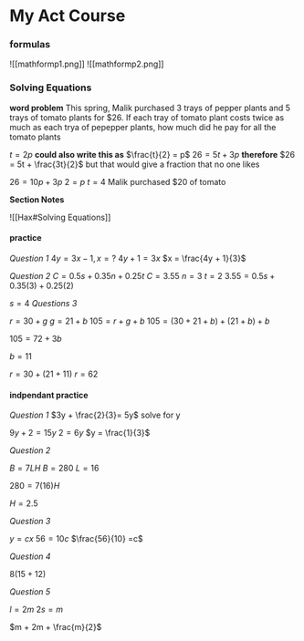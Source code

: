 
# My Act Course
### formulas
![[mathformp1.png]]
![[mathformp2.png]]

### Solving Equations
__word problem__
This spring, Malik purchased 3 trays of pepper plants and 5 trays of tomato plants for $26. If each tray of tomato plant costs twice as much as each trya of pepepper plants, how much did he pay for all the tomato plants

$t =2p$ __could also write this as__ $\frac{t}{2} = p$
$26 = 5t+3p$ __therefore__ $26 = 5t + \frac{3t}{2}$ but that would give a fraction that no one likes

$26 = 10p+3p$
$2 = p$
$t = 4$
Malik purchased $20 of tomato

__Section Notes__ 

![[Hax#Solving Equations]]

#### practice

_Question 1_
$4y= 3x-1 , x=?$
$4y + 1 =3x$
$x = \frac{4y + 1}{3}$

_Question 2_
$C = 0.5s + 0.35n + 0.25t$
$C = 3.55$
$n = 3$
$t =2$
$3.55 = 0.5s + 0.35(3) + 0.25(2)$

$s = 4$
_Questions 3_

$r = 30 +g$
$g = 21 + b$
$105 = r + g + b$
$105 = (30 + 21+ b) + (21 + b) + b$

$105 = 72 + 3b$

$b = 11$

$r = 30 + (21 + 11)$
$r = 62$

 #### indpendant practice 
 
 _Question 1_
 $3y + \frac{2}{3}= 5y$ solve for y
 
 $9y + 2 = 15y$
 $2 = 6y$
 $y = \frac{1}{3}$
 
 _Question 2_
 
 $B = 7LH$
 $B = 280$
 $L = 16$
 
 $280  = 7(16)H$
 
 $H = 2.5$
 
 _Question 3_
 
 
$y = cx$
$56 = 10c$
$\frac{56}{10} =c$


_Question 4_

$8(15 + 12)$

_Question 5_

$l = 2m$
$2s = m$

$m + 2m + \frac{m}{2}$



 
 


